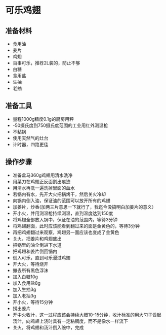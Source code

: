 # 可乐鸡翅

## 准备材料

* 食用油
* 姜片
* 鸡翅
* 百事可乐，推荐2L装的，防止不够
* 白糖
* 食用盐
* 生抽
* 老抽

## 准备工具

* 量程1000g精度0.1g的厨房用秤
* -50摄氏度到750摄氏度范围的工业用红外测温枪
* 不粘锅
* 使用天然气的灶台
* 计时器，四路更佳

## 操作步骤

* 准备盒马360g鸡翅用清水洗净
* 用菜刀在鸡翅正反面割出痕迹
* 用清水再洗一遍洗掉里面的血水
* 若锅内有水，先开大火把锅烤干，然后关火冷却
* 向锅内倒入油，保证油的范围可以放开所有的鸡翅
* 加姜片，炒香(加两三片意思一下就行了，我迄今没搞明白加姜片的意义）
* 开小火，并用测温枪持续测温，直到温度达到150度
* 将鸡翅全部放入锅中，保证在油的范围内，等待3分钟
* 将鸡翅翻面，此时应该能看到翻过来的面是金黄色的，等待3分钟
* 再把鸡翅翻过来观察，鸡翅另一面应该也变成了金黄色
* 关火，把姜片和鸡翅盛出
* 把锅里的油全倒进下水道
* 把鸡翅和姜片倒回锅内
* 倒入可乐，直到可乐漫过鸡翅
* 开大火，等待烧开
* 撇去所有黑色浮沫
* 加入白糖10g
* 加入食用盐8g
* 加入生抽3g
* 加入老抽3g
* 开小火，等待15分钟
* 捞出姜片
* 开中火收汁，这一过程应该会持续大概10-15分钟，收汁标准的用大勺子舀起汤汁，向鸡翅上浇时具有一定粘稠度，而不是像水一样流下
* 关火，将鸡翅和汤汁倒入碗中，完成
